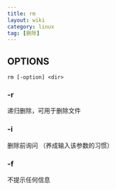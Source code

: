 ```yaml
---
title: rm
layout: wiki
category: linux
tag: [删除]
---
```


## OPTIONS

```
rm [-option] <dir>
```

### -r

递归删除，可用于删除文件

### -i

删除前询问 （养成输入该参数的习惯）

### -f

不提示任何信息